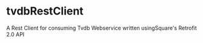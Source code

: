 # tvdbRestClient
A Rest Client for consuming Tvdb Webservice written usingSquare's Retrofit 2.0 API 
